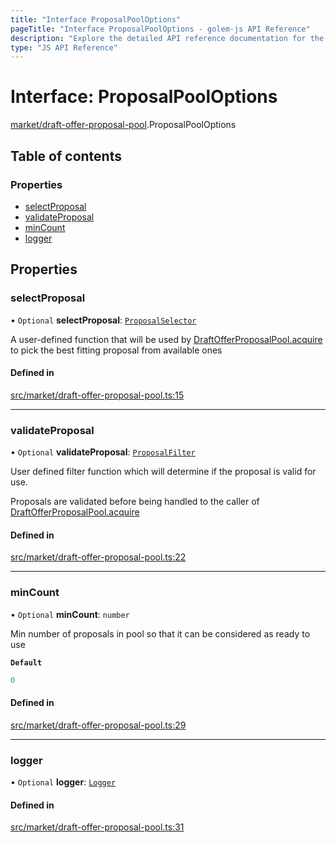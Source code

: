 ```yaml
---
title: "Interface ProposalPoolOptions"
pageTitle: "Interface ProposalPoolOptions - golem-js API Reference"
description: "Explore the detailed API reference documentation for the Interface ProposalPoolOptions within the golem-js SDK for the Golem Network."
type: "JS API Reference"
---
```

# Interface: ProposalPoolOptions

[market/draft-offer-proposal-pool](../modules/market_draft_offer_proposal_pool).ProposalPoolOptions

## Table of contents

### Properties

- [selectProposal](market_draft_offer_proposal_pool.ProposalPoolOptions#selectproposal)
- [validateProposal](market_draft_offer_proposal_pool.ProposalPoolOptions#validateproposal)
- [minCount](market_draft_offer_proposal_pool.ProposalPoolOptions#mincount)
- [logger](market_draft_offer_proposal_pool.ProposalPoolOptions#logger)

## Properties

### selectProposal

• `Optional` **selectProposal**: [`ProposalSelector`](../modules/market_draft_offer_proposal_pool#proposalselector)

A user-defined function that will be used by [DraftOfferProposalPool.acquire](../classes/market_draft_offer_proposal_pool.DraftOfferProposalPool#acquire) to pick the best fitting proposal from available ones

#### Defined in

[src/market/draft-offer-proposal-pool.ts:15](https://github.com/golemfactory/golem-js/blob/570126bc/src/market/draft-offer-proposal-pool.ts#L15)

___

### validateProposal

• `Optional` **validateProposal**: [`ProposalFilter`](../modules/market_proposal_offer_proposal#proposalfilter)

User defined filter function which will determine if the proposal is valid for use.

Proposals are validated before being handled to the caller of [DraftOfferProposalPool.acquire](../classes/market_draft_offer_proposal_pool.DraftOfferProposalPool#acquire)

#### Defined in

[src/market/draft-offer-proposal-pool.ts:22](https://github.com/golemfactory/golem-js/blob/570126bc/src/market/draft-offer-proposal-pool.ts#L22)

___

### minCount

• `Optional` **minCount**: `number`

Min number of proposals in pool so that it can be considered as ready to use

**`Default`**

```ts
0
```

#### Defined in

[src/market/draft-offer-proposal-pool.ts:29](https://github.com/golemfactory/golem-js/blob/570126bc/src/market/draft-offer-proposal-pool.ts#L29)

___

### logger

• `Optional` **logger**: [`Logger`](shared_utils_logger_logger.Logger)

#### Defined in

[src/market/draft-offer-proposal-pool.ts:31](https://github.com/golemfactory/golem-js/blob/570126bc/src/market/draft-offer-proposal-pool.ts#L31)

